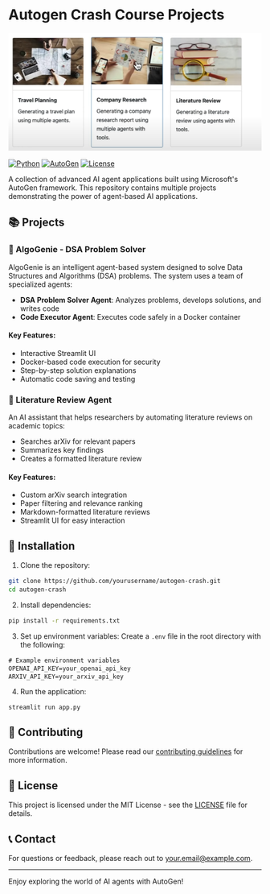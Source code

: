 # Autogen Crash Course Projects

![Autogen Banner](image.png)

[![Python](https://img.shields.io/badge/Python-3.9+-blue.svg)](https://www.python.org/downloads/)
[![AutoGen](https://img.shields.io/badge/AutoGen-latest-green.svg)](https://github.com/microsoft/autogen)
[![License](https://img.shields.io/badge/License-MIT-yellow.svg)](https://opensource.org/licenses/MIT)

A collection of advanced AI agent applications built using Microsoft's AutoGen framework. This repository contains multiple projects demonstrating the power of agent-based AI applications.

## 📚 Projects

### 🧠 AlgoGenie - DSA Problem Solver

AlgoGenie is an intelligent agent-based system designed to solve Data Structures and Algorithms (DSA) problems. The system uses a team of specialized agents:

- **DSA Problem Solver Agent**: Analyzes problems, develops solutions, and writes code
- **Code Executor Agent**: Executes code safely in a Docker container

#### Key Features:

- Interactive Streamlit UI
- Docker-based code execution for security
- Step-by-step solution explanations
- Automatic code saving and testing

### 📝 Literature Review Agent

An AI assistant that helps researchers by automating literature reviews on academic topics:

- Searches arXiv for relevant papers
- Summarizes key findings
- Creates a formatted literature review

#### Key Features:

- Custom arXiv search integration
- Paper filtering and relevance ranking
- Markdown-formatted literature reviews
- Streamlit UI for easy interaction

## 🚀 Installation

1. Clone the repository:

```bash
git clone https://github.com/yourusername/autogen-crash.git
cd autogen-crash
```

2. Install dependencies:

```bash
pip install -r requirements.txt
```

3. Set up environment variables:
   Create a `.env` file in the root directory with the following:

```env
# Example environment variables
OPENAI_API_KEY=your_openai_api_key
ARXIV_API_KEY=your_arxiv_api_key
```

4. Run the application:

```bash
streamlit run app.py
```

## 🤝 Contributing

Contributions are welcome! Please read our [contributing guidelines](CONTRIBUTING.md) for more information.

## 📄 License

This project is licensed under the MIT License - see the [LICENSE](LICENSE) file for details.

## 📞 Contact

For questions or feedback, please reach out to [your.email@example.com](mailto:your.email@example.com).

---

Enjoy exploring the world of AI agents with AutoGen!
